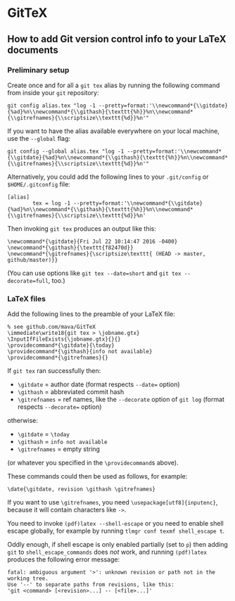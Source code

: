 GitTeX
======

How to add Git version control info to your LaTeX documents
-----------------------------------------------------------

### Preliminary setup

Create once and for all a `git tex` alias by running the following command from inside your `git` repository:

    git config alias.tex "log -1 --pretty=format:'\\newcommand*{\\gitdate}{%ad}%n\\newcommand*{\\githash}{\texttt{%h}}%n\\newcommand*{\\gitrefnames}{\\scriptsize\\texttt{%d}}%n'"

If you want to have the alias available everywhere on your local machine, use the `--global` flag:  

    git config --global alias.tex "log -1 --pretty=format:'\\newcommand*{\\gitdate}{%ad}%n\\newcommand*{\\githash}{\texttt{%h}}%n\\newcommand*{\\gitrefnames}{\\scriptsize\\texttt{%d}}%n'"

Alternatively, you could add the following lines to your `.git/config` or `$HOME/.gitconfig` file:

    [alias]
            tex = log -1 --pretty=format:'\\newcommand*{\\gitdate}{%ad}%n\\newcommand*{\\githash}{\texttt{%h}}%n\\newcommand*{\\gitrefnames}{\\scriptsize\\texttt{%d}}%n'

Then invoking `git tex` produces an output like this:

    \newcommand*{\gitdate}{Fri Jul 22 10:14:47 2016 -0400}
    \newcommand*{\githash}{\texttt{f82470d}}
    \newcommand*{\gitrefnames}{\scriptsize\texttt{ (HEAD -> master, github/master)}}

(You can use options like `git tex --date=short` and `git tex --decorate=full`, too.)


### LaTeX files

Add the following lines to the preamble of your LaTeX file:

    % see github.com/mava/GitTeX
    \immediate\write18{git tex > \jobname.gtx}
    \InputIfFileExists{\jobname.gtx}{}{}
    \providecommand*{\gitdate}{\today}
    \providecommand*{\githash}{info not available}
    \providecommand*{\gitrefnames}{}

If `git tex` ran successfully then:

- `\gitdate` = author date (format respects `--date=` option)
- `\githash` = abbreviated commit hash
- `\gitrefnames` = ref names, like the `--decorate` option of `git log` (format respects `--decorate=` option)

otherwise:

- `\gitdate` = `\today`
- `\githash` = `info not available`
- `\gitrefnames` = empty string

(or whatever you specified in the `\providecommand`s above).

These commands could then be used as follows, for example:

    \date{\gitdate, revision \githash \gitrefnames}

If you want to use `\gitrefnames`, you need `\usepackage[utf8]{inputenc}`, because it will contain characters like `->`.

You need to invoke `(pdf)latex --shell-escape` or you need to enable shell escape globally, for example by running `tlmgr conf texmf shell_escape t`.

Oddly enough, if shell escape is only enabled partially (set to `p`) then adding `git` to `shell_escape_commands` does *not* work, and running `(pdf)latex` produces the following error message:

    fatal: ambiguous argument '>': unknown revision or path not in the working tree.
    Use '--' to separate paths from revisions, like this:
    'git <command> [<revision>...] -- [<file>...]'
